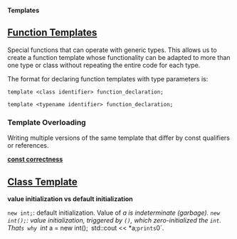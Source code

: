 **Templates**

## [Function Templates](https://en.cppreference.com/w/cpp/language/templates.html)
 Special functions that can operate with generic types. This allows us to create a function template whose functionality can be adapted to more than one type or class without repeating the entire code for each type.

The format for declaring function templates with type parameters is:

`template <class identifier> function_declaration;`

`template <typename identifier> function_declaration;`

### Template Overloading
Writing multiple versions of the same template that differ by const qualifiers or references.

**[const correctness](https://isocpp.org/wiki/faq/const-correctness)**

## [Class Template](https://en.cppreference.com/w/cpp/language/class_template.html)

**value initialization vs default initialization**

`new int;`: default initialization. Value of *a is indeterminate (garbage).
`new int();`: value initialization, triggered by `()`, which zero-initialized the `int`.
That`s why
`int* a = new int();`
`std::cout << *a;`
prints `0`.